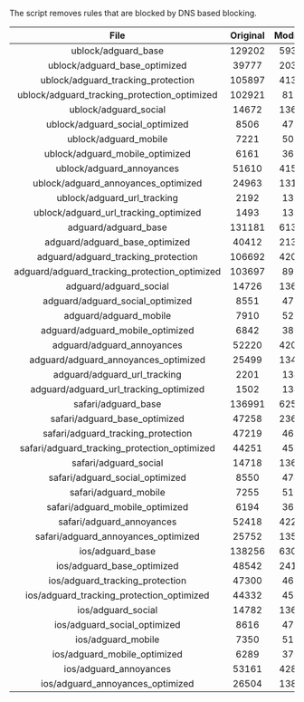 The script removes rules that are blocked by DNS based blocking.


| File | Original | Modified |
|:----:|:-----:|:-----:|
| ublock/adguard_base | 129202 | 59311 |
| ublock/adguard_base_optimized | 39777 | 20313 |
| ublock/adguard_tracking_protection | 105897 | 41337 |
| ublock/adguard_tracking_protection_optimized | 102921 | 8189 |
| ublock/adguard_social | 14672 | 13610 |
| ublock/adguard_social_optimized | 8506 | 4711 |
| ublock/adguard_mobile | 7221 | 5080 |
| ublock/adguard_mobile_optimized | 6161 | 3629 |
| ublock/adguard_annoyances | 51610 | 41560 |
| ublock/adguard_annoyances_optimized | 24963 | 13146 |
| ublock/adguard_url_tracking | 2192 | 1335 |
| ublock/adguard_url_tracking_optimized | 1493 | 1332 |
| adguard/adguard_base | 131181 | 61350 |
| adguard/adguard_base_optimized | 40412 | 21381 |
| adguard/adguard_tracking_protection | 106692 | 42074 |
| adguard/adguard_tracking_protection_optimized | 103697 | 8910 |
| adguard/adguard_social | 14726 | 13669 |
| adguard/adguard_social_optimized | 8551 | 4757 |
| adguard/adguard_mobile | 7910 | 5261 |
| adguard/adguard_mobile_optimized | 6842 | 3803 |
| adguard/adguard_annoyances | 52220 | 42093 |
| adguard/adguard_annoyances_optimized | 25499 | 13438 |
| adguard/adguard_url_tracking | 2201 | 1343 |
| adguard/adguard_url_tracking_optimized | 1502 | 1340 |
| safari/adguard_base | 136991 | 62596 |
| safari/adguard_base_optimized | 47258 | 23618 |
| safari/adguard_tracking_protection | 47219 | 4670 |
| safari/adguard_tracking_protection_optimized | 44251 | 4523 |
| safari/adguard_social | 14718 | 13655 |
| safari/adguard_social_optimized | 8550 | 4745 |
| safari/adguard_mobile | 7255 | 5117 |
| safari/adguard_mobile_optimized | 6194 | 3660 |
| safari/adguard_annoyances | 52418 | 42208 |
| safari/adguard_annoyances_optimized | 25752 | 13522 |
| ios/adguard_base | 138256 | 63094 |
| ios/adguard_base_optimized | 48542 | 24114 |
| ios/adguard_tracking_protection | 47300 | 4676 |
| ios/adguard_tracking_protection_optimized | 44332 | 4529 |
| ios/adguard_social | 14782 | 13692 |
| ios/adguard_social_optimized | 8616 | 4765 |
| ios/adguard_mobile | 7350 | 5161 |
| ios/adguard_mobile_optimized | 6289 | 3701 |
| ios/adguard_annoyances | 53161 | 42848 |
| ios/adguard_annoyances_optimized | 26504 | 13835 |